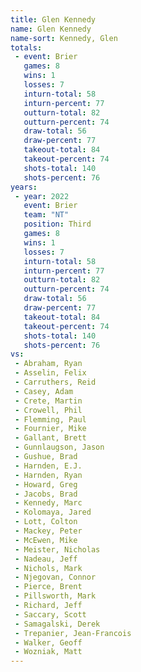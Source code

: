 ```yaml
---
title: Glen Kennedy
name: Glen Kennedy
name-sort: Kennedy, Glen
totals:
 - event: Brier
   games: 8
   wins: 1
   losses: 7
   inturn-total: 58
   inturn-percent: 77
   outturn-total: 82
   outturn-percent: 74
   draw-total: 56
   draw-percent: 77
   takeout-total: 84
   takeout-percent: 74
   shots-total: 140
   shots-percent: 76
years:
 - year: 2022
   event: Brier
   team: "NT"
   position: Third
   games: 8
   wins: 1
   losses: 7
   inturn-total: 58
   inturn-percent: 77
   outturn-total: 82
   outturn-percent: 74
   draw-total: 56
   draw-percent: 77
   takeout-total: 84
   takeout-percent: 74
   shots-total: 140
   shots-percent: 76
vs:
 - Abraham, Ryan
 - Asselin, Felix
 - Carruthers, Reid
 - Casey, Adam
 - Crete, Martin
 - Crowell, Phil
 - Flemming, Paul
 - Fournier, Mike
 - Gallant, Brett
 - Gunnlaugson, Jason
 - Gushue, Brad
 - Harnden, E.J.
 - Harnden, Ryan
 - Howard, Greg
 - Jacobs, Brad
 - Kennedy, Marc
 - Kolomaya, Jared
 - Lott, Colton
 - Mackey, Peter
 - McEwen, Mike
 - Meister, Nicholas
 - Nadeau, Jeff
 - Nichols, Mark
 - Njegovan, Connor
 - Pierce, Brent
 - Pillsworth, Mark
 - Richard, Jeff
 - Saccary, Scott
 - Samagalski, Derek
 - Trepanier, Jean-Francois
 - Walker, Geoff
 - Wozniak, Matt
---
```

